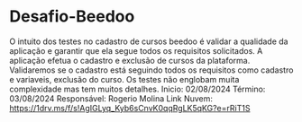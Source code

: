 # Desafio-Beedoo
O intuito dos testes no cadastro de cursos beedoo é validar a qualidade da aplicação e garantir que ela segue todos os requisitos solicitados.
A aplicação efetua o cadastro e exclusão de cursos da plataforma.
Validaremos se o cadastro está seguindo todos os requisitos como cadastro e variaveis, exclusão do curso.
Os testes não englobam muita complexidade mas tem muitos detalhes.
Inicio: 02/08/2024 
Término: 03/08/2024
Responsável: Rogerio Molina 
Link Nuvem: https://1drv.ms/f/s!AgIGLyq_Kyb6sCnvK0qqRgLK5qKG?e=rRiT1S
